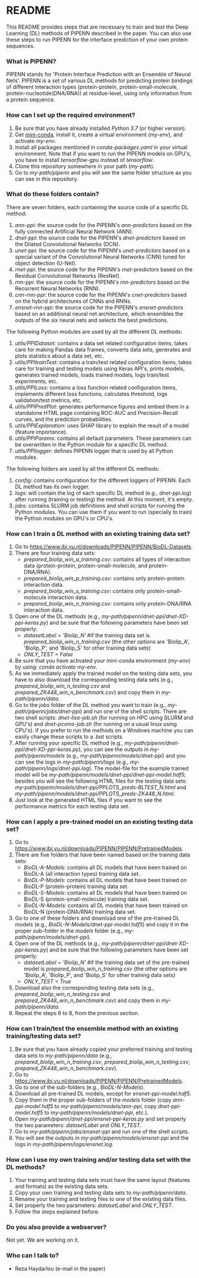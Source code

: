 # README #

This README provides steps that are necessary to train and test the Deep Learning (DL) methods of PIPENN described in the paper. You can also use these steps to run PIPENN for the interface prediction of your own protein sequences.

### What is PIPENN? ###

PIPENN stands for 'Protein Interface Prediction with an Ensemble of Neural Nets'. PIPENN is a set of various DL methods for predicting protein bindings of different interaction types (protein-protein, protein-small-molecule, protein-nucleotide(DNA/RNA)) at residue-level, using only information from a protein sequence.

### How can I set up the required environment? ###

1. Be sure that you have already installed *Python 3.7* (or higher version). 
1. Get [mini-conda](https://docs.conda.io/en/latest/miniconda.html), install it, create a virtual environment (*my-env*), and activate *my-env*.
1. Install all packages mentioned in *conda-packages.yaml* in your virtual environment. Note that if you want to run the PIPENN models on GPU's, you have to install *tensorflow-gpu* instead of *tensorflow*.
1. Clone this repository somewhere in your path (*my-path*).
1. Go to *my-path/pipenn* and you will see the same folder structure as you can see in this repository.

### What do these folders contain? ###

There are seven folders, each containing the source code of a specific DL method:

1. *ann-ppi*: the source code for the PIPENN's *ann-predictors* based on the fully connected Artificial Neural Network (ANN).
1. *dnet-ppi*: the source code for the PIPENN's *dnet-predictors* based on the Dilated Convolutional Networks (DCN).
1. *unet-ppi*: the source code for the PIPENN's *unet-predictors* based on a special variant of the Convolutional Neural Networks (CNN) tuned for object detection (U-Net).
1. *rnet-ppi*: the source code for the PIPENN's *rnet-predictors* based on the Residual Convolutional Networks (ResNet).
1. *rnn-ppi*: the source code for the PIPENN's *rnn-predictors* based on the Recurrent Neural Networks (RNN).
1. *cnn-rnn-ppi*: the source code for the PIPENN's *cnet-predictors* based on the hybrid architectures of CNNs and RNNs.
1. *ensnet-rnn-ppi*: the source code for the PIPENN's *ensnet-predictors* based on an additional neural net architecture, which ensembles the outputs of the six neural nets and selects the best predictions.

The following Python modules are used by all the different DL methods:

1. *utils/PPIDataset*: contains a data set related configuration items, takes care for making Pandas data frames, converts data sets, generates and plots statistics about a data set, etc.
1. *utils/PPItrainTest*: contains a train/test related configuration items, takes care for training and testing models using Keras API's, prints models, generates trained models, loads trained models, logs train/test experiments, etc.
1. *utils/PPILoss*: contains a loss function related configuration items, implements different loss functions, calculates threshold, logs validation/test metrics, etc.
1. *utils/PPIPredPlot*: generates performance figures and embed them in a standalone HTML page containing ROC-AUC and Precision-Recall curves, and the prediction probabilities.
1. *utils/PPIExplanation*: uses SHAP library to explain the result of a model (feature importance).
1. *utils/PPIParams*: contains all default parameters. These parameters can be overwritten in the Python module for a specific DL method.
1. *utils/PPIlogger*: defines PIPENN logger that is used by all Python modules.

The following folders are used by all the different DL methods:

1. *config*: contains configuration for the different loggers of PIPENN. Each DL method has its own logger.
1. *logs*: will contain the log of each specific DL method (e.g., *dnet-ppi.log*) after running (training or testing) the method. At this moment, it's empty.
1. *jobs*: contains SLURM job definitions and shell scripts for running the Python modules. You can use them if you want to run (specially to train) the Python modules on GPU's or CPU's.

### How can I train a DL method with an existing training data set? ###

1. Go to https://www.ibi.vu.nl/downloads/PIPENN/PIPENN/BioDL-Datasets.
1. There are four training data sets: 
	* *prepared_biolip_win_a_training.csv*: contains all types of interaction data (protein-protein, protein-small-molecule, and protein-DNA/RNA).
	* *prepared_biolip_win_p_training.csv*: contains only protein-protein interaction data.
	* *prepared_biolip_win_s_training.csv*: contains only protein-small-molecule interaction data.
	* *prepared_biolip_win_n_training.csv*: contains only protein-DNA/RNA interaction data.	
1. Open one of the DL methods (e.g., *my-path/pipenn/dnet-ppi/dnet-XD-ppi-keras.py*) and be sure that the following parameters have been set properly:
	* *datasetLabel = 'Biolip_N'* #if the training data set is *prepared_biolip_win_n_training.csv* (the other options are 'Biolip_A', 'Biolip_P', and 'Biolip_S' for other training data sets)
	* *ONLY_TEST = False*
1. Be sure that you have activated your mini-conda environment (*my-env*) by using: *conda activate my-env*.
1. As we immediately apply the trained model on the testing data sets, you have to also download the corresponding testing data sets (e.g., *prepared_biolip_win_n_testing.csv* and *prepared_ZK448_win_n_benchmark.csv*) and copy them in *my-path/pipenn/data*.
1. Go to the *jobs* folder of the DL method you want to train (e.g., *my-path/pipenn/jobs/dnet-ppi*) and run one of the shell scripts. There are two shell scripts: *dnet-lisa-job.sh* (for running on HPC using SLURM and GPU's) and *dnet-pcoms-job.sh* (for running on a usual linux using CPU's). If you prefer to run the methods on a Windows machine you can easily change these scripts to a *.bat* scripts.
1. After running your specific DL method (e.g., *my-path/pipenn/dnet-ppi/dnet-XD-ppi-keras.py*), you can see the outputs in *my-path/pipenn/models* (e.g., *my-path/pipenn/models/dnet-ppi*) and you can see the logs in *my-path/pipenn/logs* (e.g., *my-path/pipenn/logs/dnet-ppi.log*). The model-file for the example trained model will be *my-path/pipenn/models/dnet-ppi/dnet-ppi-model.hdf5*; besides you will see the following HTML files for the testing data sets: *my-path/pipenn/models/dnet-ppi/PPLOTS_preds-BLTEST_N.html* and *my-path/pipenn/models/dnet-ppi/PPLOTS_preds-ZK448_N.html*.
1. Just look at the generated HTML files if you want to see the performance metrics for each testing data set.   

### How can I apply a pre-trained model on an existing testing data set? ###

1. Go to https://www.ibi.vu.nl/downloads/PIPENN/PIPENN/PretrainedModels.
1. There are five folders that have been named based on the training data sets:
	* *BioDL-A-Models*: contains all DL models that have been trained on BioDL-A (all interaction types) training data set.
	* *BioDL-P-Models*: contains all DL models that have been trained on BioDL-P (protein-protein) training data set.
	* *BioDL-S-Models*: contains all DL models that have been trained on BioDL-S (protein-small-molecule) training data set.
	* *BioDL-N-Models*: contains all DL models that have been trained on BioDL-N (protein-DNA/RNA) training data set.	
1. Go to one of these folders and download one of the pre-trained DL models (e.g., *BioDL-N-Models/dnet-ppi-model.hdf5*) and copy it in the proper sub-folder in the *models* folder (e.g., *my-path/pipenn/models/dnet-ppi*).
1. Open one of the DL methods (e.g., *my-path/pipenn/dnet-ppi/dnet-XD-ppi-keras.py*) and be sure that the following parameters have been set properly:
	* *datasetLabel = 'Biolip_N'* #if the training data set of the pre-trained model is *prepared_biolip_win_n_training.csv* (the other options are 'Biolip_A', 'Biolip_P', and 'Biolip_S' for other training data sets)
	* *ONLY_TEST = True*
1. Download also the corresponding testing data sets (e.g., *prepared_biolip_win_n_testing.csv* and *prepared_ZK448_win_n_benchmark.csv*) and copy them in *my-path/pipenn/data*.
1. Repeat the steps 6 to 8, from the previous section.

### How can I train/test the ensemble method with an existing training/testing data set? ###

1. Be sure that you have already copied your preferred training and testing data sets to *my-path/pipenn/data* (e.g., *prepared_biolip_win_n_training.csv*, *prepared_biolip_win_n_testing.csv*, *prepared_ZK448_win_n_benchmark.csv*). 
1. Go to https://www.ibi.vu.nl/downloads/PIPENN/PIPENN/PretrainedModels.
1. Go to one of the sub-folders (e.g., *BioDL-N-Models*).
1. Download all pre-trained DL models, except for *ensnet-ppi-model.hdf5*.
1. Copy them in the proper sub-folders of the *models* folder (copy *ann-ppi-model.hdf5* to *my-path/pipenn/models/ann-ppi*, copy  *dnet-ppi-model.hdf5* to *my-path/pipenn/models/dnet-ppi*, etc.).
1. Open *my-path/pipenn/dnet-ppi/ensnet-ppi-keras.py* and set properly the two parameters: *datasetLabel* and *ONLY_TEST*.
1. Go to *my-path/pipenn/jobs/ensnet-ppi* and run one of the shell scripts.
1. You will see the outputs in *my-path/pipenn/models/ensnet-ppi* and the logs in *my-path/pipenn/logs/ensnet.log*.

### How can I use my own training and/or testing data set with the DL methods? ###

1. Your training and testing data sets must have the same layout (features and formats) as the existing data sets.
1. Copy your own training and testing data sets to *my-path/pipenn/data*.
1. Rename your training and testing files to one of the existing data files.
1. Set properly the two parameters: *datasetLabel* and *ONLY_TEST*.
1. Follow the steps explained before.    

### Do you also provide a webserver? ###

Not yet. We are working on it.

### Who can I talk to? ###

* Reza Haydarlou (e-mail in the paper)
